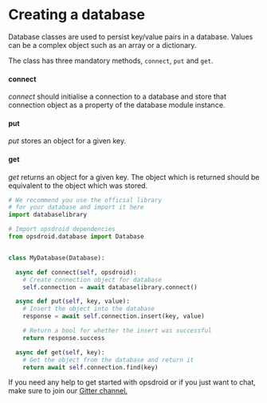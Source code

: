 # Creating a database

Database classes are used to persist key/value pairs in a database. Values can be a complex object such as an array or a dictionary.

The class has three mandatory methods, `connect`, `put` and `get`.

#### connect
*connect* should initialise a connection to a database and store that connection object as a property of the database module instance.

#### put
*put* stores an object for a given key.

#### get
*get* returns an object for a given key. The object which is returned should be equivalent to the object which was stored.

```python
# We recommend you use the official library
# for your database and import it here
import databaselibrary

# Import opsdroid dependencies
from opsdroid.database import Database


class MyDatabase(Database):

  async def connect(self, opsdroid):
    # Create connection object for database
    self.connection = await databaselibrary.connect()

  async def put(self, key, value):
    # Insert the object into the database
    response = await self.connection.insert(key, value)

    # Return a bool for whether the insert was successful
    return response.success

  async def get(self, key):
    # Get the object from the database and return it
    return await self.connection.find(key)

```
If you need any help to get started with opsdroid or if you just want to chat, make sure to join our [Gitter channel.](https://gitter.im/opsdroid/)
